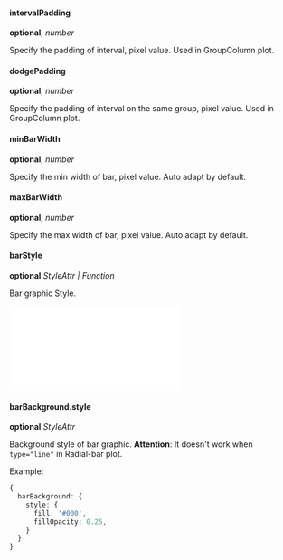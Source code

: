 #### intervalPadding

<description>**optional**, _number_</description>

Specify the padding of interval, pixel value.  Used in GroupColumn plot.

<Playground path='bar/grouped/interval-padding.ts' rid='rect1'></playground>

#### dodgePadding

<description>**optional**, _number_</description>

Specify the padding of interval on the same group, pixel value. Used in GroupColumn plot.

<Playground path='bar/grouped/dodge-padding.ts' rid='rect2'></playground>

#### minBarWidth

<description>**optional**, _number_</description>

Specify the min width of bar, pixel value. Auto adapt by default.

#### maxBarWidth

<description>**optional**, _number_</description>

Specify the max width of bar, pixel value. Auto adapt by default.

#### barStyle

<description>**optional** _StyleAttr | Function_</description>

Bar graphic Style.

<embed src="@/docs/common/shape-style.en.md"></embed>

#### barBackground.style

<description>**optional** _StyleAttr_</description>

Background style of bar graphic. **Attention**: It doesn't work when `type="line"` in Radial-bar plot.

Example:

```ts
{
  barBackground: {
    style: {
      fill: '#000',
      fillOpacity: 0.25,
    }
  }
}
```
